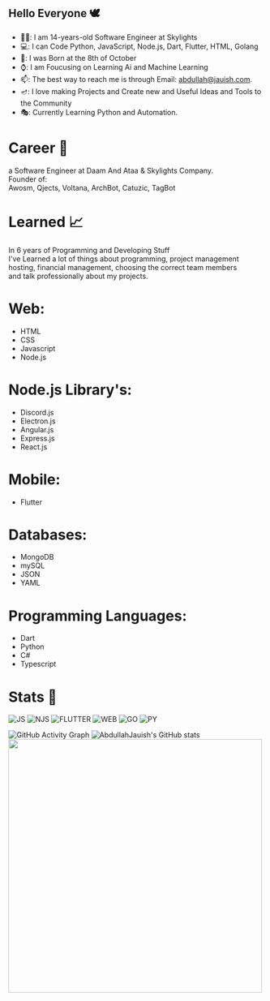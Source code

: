 ## Hello Everyone 🕊️

- 👨‍💻: I am 14-years-old Software Engineer at Skylights
- 💻: I can Code Python, JavaScript, Node.js, Dart, Flutter, HTML, Golang 
- 🎂: I was Born at the 8th of October
- ⌚: I am Foucusing on Learning Ai and Machine Learning
- 📫: The best way to reach me is through Email: abdullah@jauish.com.
- 🪔: I love making Projects and Create new and Useful Ideas and Tools to the Community<br>
- 🎭: Currently Learning Python and Automation.

# Career 💾

a Software Engineer at Daam And Ataa & Skylights Company.<br>
Founder of:<br>
Awosm, Qjects, Voltana, ArchBot, Catuzic, TagBot


# Learned 📈
In 6 years of Programming and Developing Stuff<br>
I've Learned a lot of things about programming, project management<br>
hosting, financial management, choosing the correct team members<br>
and talk professionally about my projects.


# Web:  
  - HTML
  - CSS
  - Javascript
  - Node.js<br>
   # Node.js Library's:<br>
   - Discord.js<br>
   - Electron.js<br>
   - Angular.js<br>
   - Express.js<br>
   - React.js

# Mobile:
  - Flutter


# Databases:
  - MongoDB
  - mySQL
  - JSON
  - YAML

# Programming Languages:
  - Dart
  - Python
  - C#
  - Typescript


# Stats 🧾


<img alt="JS" src="https://img.shields.io/badge/Javascript-JS-yellow"/> <img alt="NJS" src="https://img.shields.io/badge/Node.js-Njs-brightgreen"/> <img alt="FLUTTER" src="https://img.shields.io/badge/Dart-Flutter-blue"/> <img alt="WEB" src="https://img.shields.io/badge/HTML-Web-important"/> <img alt="GO" src="https://img.shields.io/badge/GO-Golang-9cf"/> <img alt="PY" src="https://img.shields.io/badge/Python-Ai-blue"/>

![GitHub Activity Graph](https://activity-graph.herokuapp.com/graph?username=i2q&theme=github) 
![AbdullahJauish's GitHub stats](https://github-readme-stats.vercel.app/api?username=i2q&show_icons=true&theme=prussian)<img width=500 src="https://discord.c99.nl/widget/theme-4/805459936087244810.png"/>


